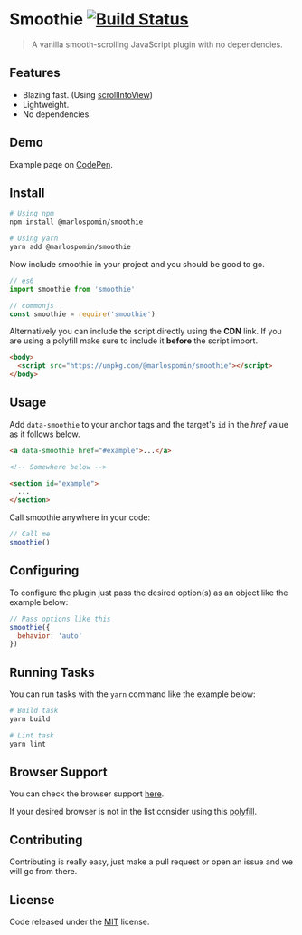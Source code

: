 # Smoothie [![Build Status](https://travis-ci.org/marlospomin/smoothie.svg?branch=master)](https://travis-ci.org/marlospomin/smoothie)

> A vanilla smooth-scrolling JavaScript plugin with no dependencies.

## Features

* Blazing fast. (Using [scrollIntoView](https://developer.mozilla.org/en-US/docs/Web/API/Element/scrollIntoView))
* Lightweight.
* No dependencies.

## Demo

Example page on [CodePen](https://codepen.io/marlospomin/pen/jadaQB).

## Install

```bash
# Using npm
npm install @marlospomin/smoothie

# Using yarn
yarn add @marlospomin/smoothie
```

Now include smoothie in your project and you should be good to go.

```js
// es6
import smoothie from 'smoothie'

// commonjs
const smoothie = require('smoothie')
```

Alternatively you can include the script directly using the **CDN** link. If you are using a polyfill make sure to include it **before** the script import.

```html
<body>
  <script src="https://unpkg.com/@marlospomin/smoothie"></script>
</body>
```

## Usage

Add ```data-smoothie``` to your anchor tags and the target's ```id``` in the *href* value as it follows below.

```html
<a data-smoothie href="#example">...</a>

<!-- Somewhere below -->

<section id="example">
  ...
</section>
```

Call smoothie anywhere in your code:

``` js
// Call me
smoothie()
```

## Configuring

To configure the plugin just pass the desired option(s) as an object like the example below:

``` js
// Pass options like this
smoothie({
  behavior: 'auto'
})
```

## Running Tasks

You can run tasks with the ```yarn``` command like the example below:

```bash
# Build task
yarn build

# Lint task
yarn lint
```

## Browser Support

You can check the browser support [here](https://caniuse.com/#search=scrollIntoView).

If your desired browser is not in the list consider using this [polyfill](https://github.com/iamdustan/smoothscroll).

## Contributing

Contributing is really easy, just make a pull request or open an issue and we will go from there.

## License

Code released under the [MIT](LICENSE) license.
